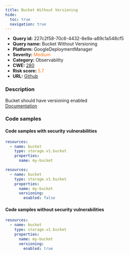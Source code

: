 ```yaml
---
title: Bucket Without Versioning
hide:
  toc: true
  navigation: true
---
```


<style>
  .highlight .hll {
    background-color: #ff171742;
  }
  .md-content {
    max-width: 1100px;
    margin: 0 auto;
  }
</style>

-   **Query id:** 227c2f58-70c6-4432-8e9a-a89c1a548cf5
-   **Query name:** Bucket Without Versioning
-   **Platform:** GoogleDeploymentManager
-   **Severity:** <span style="color:#ff7213">Medium</span>
-   **Category:** Observability
-   **CWE:** <a href="https://cwe.mitre.org/data/definitions/280.html" onclick="newWindowOpenerSafe(event, 'https://cwe.mitre.org/data/definitions/280.html')">280</a>
-   **Risk score:** <span style="color:#ff7213">5.7</span>
-   **URL:** [Github](https://github.com/Checkmarx/kics/tree/master/assets/queries/googleDeploymentManager/gcp/bucket_without_versioning)

### Description
Bucket should have versioning enabled<br>
[Documentation](https://cloud.google.com/storage/docs/json_api/v1/buckets)

### Code samples
#### Code samples with security vulnerabilities
```yaml title="Positive test num. 1 - yaml file" hl_lines="4"
resources:
  - name: bucket
    type: storage.v1.bucket
    properties:
      name: my-bucket

```
```yaml title="Positive test num. 2 - yaml file" hl_lines="7"
resources:
  - name: bucket
    type: storage.v1.bucket
    properties:
      name: my-bucket
      versioning:
        enabled: false

```


#### Code samples without security vulnerabilities
```yaml title="Negative test num. 1 - yaml file"
resources:
  - name: bucket
    type: storage.v1.bucket
    properties:
      name: my-bucket
      versioning:
        enabled: true

```

